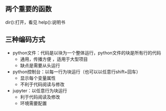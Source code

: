 ## 两个重要的函数
dir():打开，看见
help():说明书

## 三种编码方式
- python文件：代码是以块为一个整体运行，python文件的块是所有行的代码
   - 通用，传播方便 ，适用于大型项目
   - 缺点是需要从头运行
- python控制台：以每一行为块运行（也可以以任意行shift+回车）
   - 显示每个变量属性
   - 不利于代码阅读与修改
- jupyter：以任意行为块运行
   - 利于代码阅读及修改
   - 环境需要配置